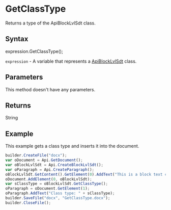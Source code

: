 # GetClassType

Returns a type of the ApiBlockLvlSdt class.

## Syntax

expression.GetClassType();

`expression` - A variable that represents a [ApiBlockLvlSdt](../ApiBlockLvlSdt.md) class.

## Parameters

This method doesn't have any parameters.

## Returns

String

## Example

This example gets a class type and inserts it into the document.

```javascript
builder.CreateFile("docx");
var oDocument = Api.GetDocument();
var oBlockLvlSdt = Api.CreateBlockLvlSdt();
var oParagraph = Api.CreateParagraph();
oBlockLvlSdt.GetContent().GetElement(0).AddText("This is a block text content control.");
oDocument.AddElement(0, oBlockLvlSdt);
var sClassType = oBlockLvlSdt.GetClassType();
oParagraph = oDocument.GetElement(1);
oParagraph.AddText("Class type: " + sClassType);
builder.SaveFile("docx", "GetClassType.docx");
builder.CloseFile();
```